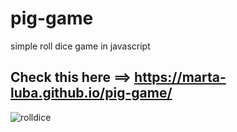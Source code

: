 # pig-game
simple roll dice game in javascript


## Check this here ==> https://marta-luba.github.io/pig-game/

![rolldice](https://user-images.githubusercontent.com/117678226/219692976-fea7814d-181d-4764-ba6e-07ce3826cde0.png)
